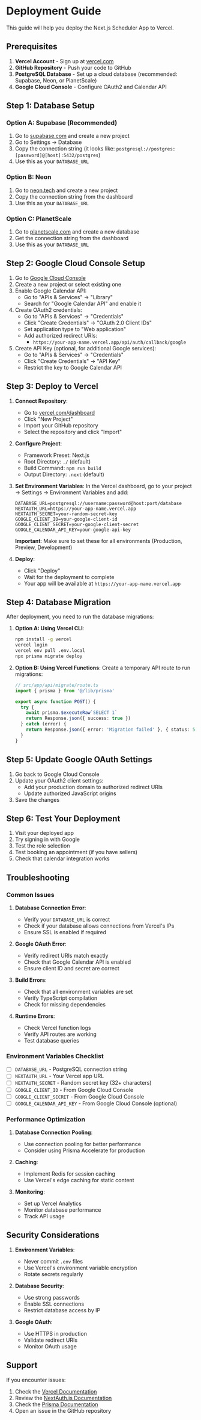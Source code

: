 # Deployment Guide

This guide will help you deploy the Next.js Scheduler App to Vercel.

## Prerequisites

1. **Vercel Account** - Sign up at [vercel.com](https://vercel.com)
2. **GitHub Repository** - Push your code to GitHub
3. **PostgreSQL Database** - Set up a cloud database (recommended: Supabase, Neon, or PlanetScale)
4. **Google Cloud Console** - Configure OAuth2 and Calendar API

## Step 1: Database Setup

### Option A: Supabase (Recommended)

1. Go to [supabase.com](https://supabase.com) and create a new project
2. Go to Settings → Database
3. Copy the connection string (it looks like: `postgresql://postgres:[password]@[host]:5432/postgres`)
4. Use this as your `DATABASE_URL`

### Option B: Neon

1. Go to [neon.tech](https://neon.tech) and create a new project
2. Copy the connection string from the dashboard
3. Use this as your `DATABASE_URL`

### Option C: PlanetScale

1. Go to [planetscale.com](https://planetscale.com) and create a new database
2. Get the connection string from the dashboard
3. Use this as your `DATABASE_URL`

## Step 2: Google Cloud Console Setup

1. Go to [Google Cloud Console](https://console.cloud.google.com/)
2. Create a new project or select existing one
3. Enable Google Calendar API:
   - Go to "APIs & Services" → "Library"
   - Search for "Google Calendar API" and enable it
4. Create OAuth2 credentials:
   - Go to "APIs & Services" → "Credentials"
   - Click "Create Credentials" → "OAuth 2.0 Client IDs"
   - Set application type to "Web application"
   - Add authorized redirect URIs:
     - `https://your-app-name.vercel.app/api/auth/callback/google`
5. Create API Key (optional, for additional Google services):
   - Go to "APIs & Services" → "Credentials"
   - Click "Create Credentials" → "API Key"
   - Restrict the key to Google Calendar API

## Step 3: Deploy to Vercel

1. **Connect Repository**:
   - Go to [vercel.com/dashboard](https://vercel.com/dashboard)
   - Click "New Project"
   - Import your GitHub repository
   - Select the repository and click "Import"

2. **Configure Project**:
   - Framework Preset: Next.js
   - Root Directory: `./` (default)
   - Build Command: `npm run build`
   - Output Directory: `.next` (default)

3. **Set Environment Variables**:
   In the Vercel dashboard, go to your project → Settings → Environment Variables and add:

   ```
   DATABASE_URL=postgresql://username:password@host:port/database
   NEXTAUTH_URL=https://your-app-name.vercel.app
   NEXTAUTH_SECRET=your-random-secret-key
   GOOGLE_CLIENT_ID=your-google-client-id
   GOOGLE_CLIENT_SECRET=your-google-client-secret
   GOOGLE_CALENDAR_API_KEY=your-google-api-key
   ```

   **Important**: Make sure to set these for all environments (Production, Preview, Development)

4. **Deploy**:
   - Click "Deploy"
   - Wait for the deployment to complete
   - Your app will be available at `https://your-app-name.vercel.app`

## Step 4: Database Migration

After deployment, you need to run the database migrations:

1. **Option A: Using Vercel CLI**:
   ```bash
   npm install -g vercel
   vercel login
   vercel env pull .env.local
   npx prisma migrate deploy
   ```

2. **Option B: Using Vercel Functions**:
   Create a temporary API route to run migrations:
   ```typescript
   // src/app/api/migrate/route.ts
   import { prisma } from '@/lib/prisma'
   
   export async function POST() {
     try {
       await prisma.$executeRaw`SELECT 1`
       return Response.json({ success: true })
     } catch (error) {
       return Response.json({ error: 'Migration failed' }, { status: 500 })
     }
   }
   ```

## Step 5: Update Google OAuth Settings

1. Go back to Google Cloud Console
2. Update your OAuth2 client settings:
   - Add your production domain to authorized redirect URIs
   - Update authorized JavaScript origins
3. Save the changes

## Step 6: Test Your Deployment

1. Visit your deployed app
2. Try signing in with Google
3. Test the role selection
4. Test booking an appointment (if you have sellers)
5. Check that calendar integration works

## Troubleshooting

### Common Issues

1. **Database Connection Error**:
   - Verify your `DATABASE_URL` is correct
   - Check if your database allows connections from Vercel's IPs
   - Ensure SSL is enabled if required

2. **Google OAuth Error**:
   - Verify redirect URIs match exactly
   - Check that Google Calendar API is enabled
   - Ensure client ID and secret are correct

3. **Build Errors**:
   - Check that all environment variables are set
   - Verify TypeScript compilation
   - Check for missing dependencies

4. **Runtime Errors**:
   - Check Vercel function logs
   - Verify API routes are working
   - Test database queries

### Environment Variables Checklist

- [ ] `DATABASE_URL` - PostgreSQL connection string
- [ ] `NEXTAUTH_URL` - Your Vercel app URL
- [ ] `NEXTAUTH_SECRET` - Random secret key (32+ characters)
- [ ] `GOOGLE_CLIENT_ID` - From Google Cloud Console
- [ ] `GOOGLE_CLIENT_SECRET` - From Google Cloud Console
- [ ] `GOOGLE_CALENDAR_API_KEY` - From Google Cloud Console (optional)

### Performance Optimization

1. **Database Connection Pooling**:
   - Use connection pooling for better performance
   - Consider using Prisma Accelerate for production

2. **Caching**:
   - Implement Redis for session caching
   - Use Vercel's edge caching for static content

3. **Monitoring**:
   - Set up Vercel Analytics
   - Monitor database performance
   - Track API usage

## Security Considerations

1. **Environment Variables**:
   - Never commit `.env` files
   - Use Vercel's environment variable encryption
   - Rotate secrets regularly

2. **Database Security**:
   - Use strong passwords
   - Enable SSL connections
   - Restrict database access by IP

3. **Google OAuth**:
   - Use HTTPS in production
   - Validate redirect URIs
   - Monitor OAuth usage

## Support

If you encounter issues:

1. Check the [Vercel Documentation](https://vercel.com/docs)
2. Review the [NextAuth.js Documentation](https://next-auth.js.org)
3. Check the [Prisma Documentation](https://www.prisma.io/docs)
4. Open an issue in the GitHub repository
